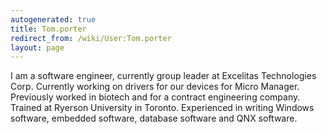 ```yaml
---
autogenerated: true
title: Tom.porter
redirect_from: /wiki/User:Tom.porter
layout: page
---
```


I am a software engineer, currently group leader at Excelitas
Technologies Corp. Currently working on drivers for our devices for
Micro Manager. Previously worked in biotech and for a contract
engineering company. Trained at Ryerson University in Toronto.
Experienced in writing Windows software, embedded software, database
software and QNX software.
